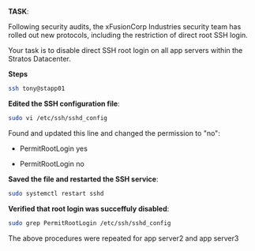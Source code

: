 **TASK**:

Following security audits, the xFusionCorp Industries security team has rolled out new protocols, including the restriction of direct root SSH login.


Your task is to disable direct SSH root login on all app servers within the Stratos Datacenter.

**Steps**

```bash
ssh tony@stapp01
```

**Edited the SSH configuration file**:
```bash
sudo vi /etc/ssh/sshd_config
```

Found and updated this line and changed the permission to "no":

- PermitRootLogin yes
+ PermitRootLogin no


**Saved the file and restarted the SSH service**:
```bash
sudo systemctl restart sshd
```

**Verified that root login was succeffuly disabled**:
```bash
sudo grep PermitRootLogin /etc/ssh/sshd_config
```
The above procedures were repeated for app server2 and app server3 
